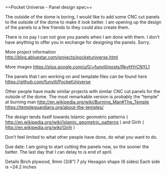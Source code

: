 ==Pocket Universe - Panel design spec==

The outside of the dome is boring, I would like to add some CNC cut panels to the outside of the dome to make it look better. I am opening up the design of the panels to a few friends to they could also create them. 

There is no pay 
I can not give you panels when I am done with them. 
I don’t have anything to offer you in exchange for designing the panels. 
Sorry. 

More project information 
http://blog.abluestar.com/projects/pocketuniverse.html

More images 
https://plus.google.com/u/0/+funvill/posts/RkyHYrCNYL1 

The panels that I am working on and template files can be found here 
https://github.com/funvill/PocketUniverse

Other people have made similar projects with similar CNC cut panels for the outside of the dome. The most remarkable version is probably the “temple” at burning man 
http://en.wikipedia.org/wiki/Burning_Man#The_Temple
https://templeguardians.org/about-the-temples/

The design tends itself towards Islamic geometric patterns ( http://en.wikipedia.org/wiki/Islamic_geometric_patterns ) and Girih ( http://en.wikipedia.org/wiki/Girih ) 

Don’t feel limited to what other people have done, do what you want to do. 

Due date: 
I am going to start cutting the panels now, so the sooner the better. The last day that I can delay to is end of april. 

Details 
Birch plywood, 9mm (3/8”) 7 ply
Hexagon shape (6 sides) Each side is ~24.2 inches 
